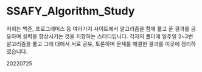 # SSAFY_Algorithm_Study

저희는 백준, 프로그래머스 등 여러가지 사이트에서 알고리즘을 함께 풀고 푼 결과를 공유하며 실력을 향상시키는 것을 지향하는 스터디입니다.
각자의 폴더에 일주일 2~3번 알고리즘을 풀고 그에 대해서 서로 공유, 토론하며 문제를 해결한 결과를 이곳에 정리하였습니다.

20220725 
